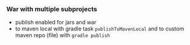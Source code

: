 ### War with multiple subprojects
 
- publish enabled for jars and war 
- to maven local with gradle task `publishToMavenLocal` and to custom maven repo (file) with `gradle publish`

